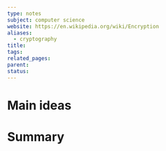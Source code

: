 ```yaml
---
type: notes
subject: computer science
website: https://en.wikipedia.org/wiki/Encryption
aliases:
  - cryptography
title: 
tags: 
related_pages: 
parent: 
status:
---
```


# Main ideas 



# Summary

